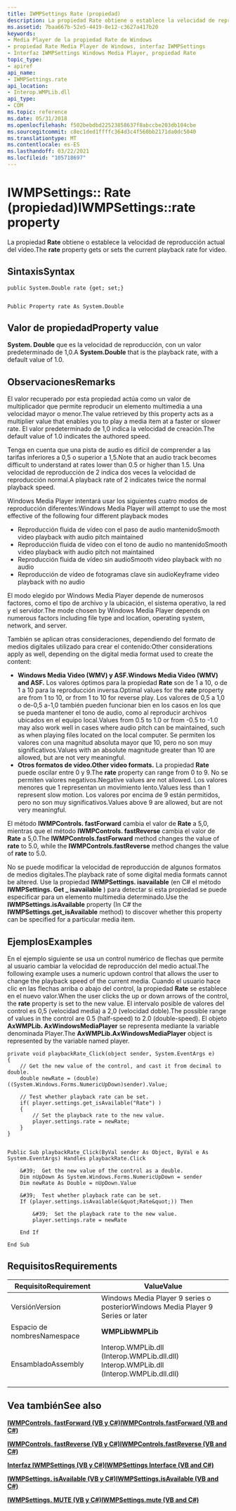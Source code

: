 ```yaml
---
title: IWMPSettings Rate (propiedad)
description: La propiedad Rate obtiene o establece la velocidad de reproducción actual del vídeo.
ms.assetid: 7baa667b-52e5-4419-8e12-c3627a417b20
keywords:
- Media Player de la propiedad Rate de Windows
- propiedad Rate Media Player de Windows, interfaz IWMPSettings
- Interfaz IWMPSettings Windows Media Player, propiedad Rate
topic_type:
- apiref
api_name:
- IWMPSettings.rate
api_location:
- Interop.WMPLib.dll
api_type:
- COM
ms.topic: reference
ms.date: 05/31/2018
ms.openlocfilehash: f502bebdbd22523858637f8abccbe203db104cbe
ms.sourcegitcommit: c8ec1ded1ffffc364d3c4f560bb2171da0dc5040
ms.translationtype: MT
ms.contentlocale: es-ES
ms.lasthandoff: 03/22/2021
ms.locfileid: "105718697"
---
```

# <a name="iwmpsettingsrate-property"></a><span data-ttu-id="90d6d-106">IWMPSettings:: Rate (propiedad)</span><span class="sxs-lookup"><span data-stu-id="90d6d-106">IWMPSettings::rate property</span></span>

<span data-ttu-id="90d6d-107">La propiedad **Rate** obtiene o establece la velocidad de reproducción actual del vídeo.</span><span class="sxs-lookup"><span data-stu-id="90d6d-107">The **rate** property gets or sets the current playback rate for video.</span></span>

## <a name="syntax"></a><span data-ttu-id="90d6d-108">Sintaxis</span><span class="sxs-lookup"><span data-stu-id="90d6d-108">Syntax</span></span>


```CSharp
public System.Double rate {get; set;}
```


```VB

Public Property rate As System.Double
```





## <a name="property-value"></a><span data-ttu-id="90d6d-109">Valor de propiedad</span><span class="sxs-lookup"><span data-stu-id="90d6d-109">Property value</span></span>

<span data-ttu-id="90d6d-110">**System. Double** que es la velocidad de reproducción, con un valor predeterminado de 1,0.</span><span class="sxs-lookup"><span data-stu-id="90d6d-110">A **System.Double** that is the playback rate, with a default value of 1.0.</span></span>

## <a name="remarks"></a><span data-ttu-id="90d6d-111">Observaciones</span><span class="sxs-lookup"><span data-stu-id="90d6d-111">Remarks</span></span>

<span data-ttu-id="90d6d-112">El valor recuperado por esta propiedad actúa como un valor de multiplicador que permite reproducir un elemento multimedia a una velocidad mayor o menor.</span><span class="sxs-lookup"><span data-stu-id="90d6d-112">The value retrieved by this property acts as a multiplier value that enables you to play a media item at a faster or slower rate.</span></span> <span data-ttu-id="90d6d-113">El valor predeterminado de 1,0 indica la velocidad de creación.</span><span class="sxs-lookup"><span data-stu-id="90d6d-113">The default value of 1.0 indicates the authored speed.</span></span>

<span data-ttu-id="90d6d-114">Tenga en cuenta que una pista de audio es difícil de comprender a las tarifas inferiores a 0,5 o superior a 1,5.</span><span class="sxs-lookup"><span data-stu-id="90d6d-114">Note that an audio track becomes difficult to understand at rates lower than 0.5 or higher than 1.5.</span></span> <span data-ttu-id="90d6d-115">Una velocidad de reproducción de 2 indica dos veces la velocidad de reproducción normal.</span><span class="sxs-lookup"><span data-stu-id="90d6d-115">A playback rate of 2 indicates twice the normal playback speed.</span></span>

<span data-ttu-id="90d6d-116">Windows Media Player intentará usar los siguientes cuatro modos de reproducción diferentes:</span><span class="sxs-lookup"><span data-stu-id="90d6d-116">Windows Media Player will attempt to use the most effective of the following four different playback modes</span></span>

-   <span data-ttu-id="90d6d-117">Reproducción fluida de vídeo con el paso de audio mantenido</span><span class="sxs-lookup"><span data-stu-id="90d6d-117">Smooth video playback with audio pitch maintained</span></span>
-   <span data-ttu-id="90d6d-118">Reproducción fluida de vídeo con el tono de audio no mantenido</span><span class="sxs-lookup"><span data-stu-id="90d6d-118">Smooth video playback with audio pitch not maintained</span></span>
-   <span data-ttu-id="90d6d-119">Reproducción fluida de vídeo sin audio</span><span class="sxs-lookup"><span data-stu-id="90d6d-119">Smooth video playback with no audio</span></span>
-   <span data-ttu-id="90d6d-120">Reproducción de vídeo de fotogramas clave sin audio</span><span class="sxs-lookup"><span data-stu-id="90d6d-120">Keyframe video playback with no audio</span></span>

<span data-ttu-id="90d6d-121">El modo elegido por Windows Media Player depende de numerosos factores, como el tipo de archivo y la ubicación, el sistema operativo, la red y el servidor.</span><span class="sxs-lookup"><span data-stu-id="90d6d-121">The mode chosen by Windows Media Player depends on numerous factors including file type and location, operating system, network, and server.</span></span>

<span data-ttu-id="90d6d-122">También se aplican otras consideraciones, dependiendo del formato de medios digitales utilizado para crear el contenido:</span><span class="sxs-lookup"><span data-stu-id="90d6d-122">Other considerations apply as well, depending on the digital media format used to create the content:</span></span>

-   <span data-ttu-id="90d6d-123">**Windows Media Video (WMV) y ASF.**</span><span class="sxs-lookup"><span data-stu-id="90d6d-123">**Windows Media Video (WMV) and ASF.**</span></span> <span data-ttu-id="90d6d-124">Los valores óptimos para la propiedad **Rate** son de 1 a 10, o de 1 a 10 para la reproducción inversa.</span><span class="sxs-lookup"><span data-stu-id="90d6d-124">Optimal values for the **rate** property are from 1 to 10, or from  1 to  10 for reverse play.</span></span> <span data-ttu-id="90d6d-125">Los valores de 0,5 a 1,0 o de-0,5 a-1,0 también pueden funcionar bien en los casos en los que se pueda mantener el tono de audio, como al reproducir archivos ubicados en el equipo local.</span><span class="sxs-lookup"><span data-stu-id="90d6d-125">Values from 0.5 to 1.0 or from -0.5 to -1.0 may also work well in cases where audio pitch can be maintained, such as when playing files located on the local computer.</span></span> <span data-ttu-id="90d6d-126">Se permiten los valores con una magnitud absoluta mayor que 10, pero no son muy significativos.</span><span class="sxs-lookup"><span data-stu-id="90d6d-126">Values with an absolute magnitude greater than 10 are allowed, but are not very meaningful.</span></span>
-   <span data-ttu-id="90d6d-127">**Otros formatos de vídeo.**</span><span class="sxs-lookup"><span data-stu-id="90d6d-127">**Other video formats.**</span></span> <span data-ttu-id="90d6d-128">La propiedad **Rate** puede oscilar entre 0 y 9.</span><span class="sxs-lookup"><span data-stu-id="90d6d-128">The **rate** property can range from 0 to 9.</span></span> <span data-ttu-id="90d6d-129">No se permiten valores negativos.</span><span class="sxs-lookup"><span data-stu-id="90d6d-129">Negative values are not allowed.</span></span> <span data-ttu-id="90d6d-130">Los valores menores que 1 representan un movimiento lento.</span><span class="sxs-lookup"><span data-stu-id="90d6d-130">Values less than 1 represent slow motion.</span></span> <span data-ttu-id="90d6d-131">Los valores por encima de 9 están permitidos, pero no son muy significativos.</span><span class="sxs-lookup"><span data-stu-id="90d6d-131">Values above 9 are allowed, but are not very meaningful.</span></span>

<span data-ttu-id="90d6d-132">El método **IWMPControls. fastForward** cambia el valor de **Rate** a 5,0, mientras que el método **IWMPControls. fastReverse** cambia el valor de **Rate** a 5,0.</span><span class="sxs-lookup"><span data-stu-id="90d6d-132">The **IWMPControls.fastForward** method changes the value of **rate** to 5.0, while the **IWMPControls.fastReverse** method changes the value of **rate** to  5.0.</span></span>

<span data-ttu-id="90d6d-133">No se puede modificar la velocidad de reproducción de algunos formatos de medios digitales.</span><span class="sxs-lookup"><span data-stu-id="90d6d-133">The playback rate of some digital media formats cannot be altered.</span></span> <span data-ttu-id="90d6d-134">Use la propiedad **IWMPSettings. isavailable** (en C# el método **IWMPSettings. Get \_ isavailable** ) para detectar si esta propiedad se puede especificar para un elemento multimedia determinado.</span><span class="sxs-lookup"><span data-stu-id="90d6d-134">Use the **IWMPSettings.isAvailable** property (In C# the **IWMPSettings.get\_isAvailable** method) to discover whether this property can be specified for a particular media item.</span></span>

## <a name="examples"></a><span data-ttu-id="90d6d-135">Ejemplos</span><span class="sxs-lookup"><span data-stu-id="90d6d-135">Examples</span></span>

<span data-ttu-id="90d6d-136">En el ejemplo siguiente se usa un control numérico de flechas que permite al usuario cambiar la velocidad de reproducción del medio actual.</span><span class="sxs-lookup"><span data-stu-id="90d6d-136">The following example uses a numeric updown control that allows the user to change the playback speed of the current media.</span></span> <span data-ttu-id="90d6d-137">Cuando el usuario hace clic en las flechas arriba o abajo del control, la propiedad **Rate** se establece en el nuevo valor.</span><span class="sxs-lookup"><span data-stu-id="90d6d-137">When the user clicks the up or down arrows of the control, the **rate** property is set to the new value.</span></span> <span data-ttu-id="90d6d-138">El intervalo posible de valores del control es 0,5 (velocidad media) a 2,0 (velocidad doble).</span><span class="sxs-lookup"><span data-stu-id="90d6d-138">The possible range of values in the control are 0.5 (half-speed) to 2.0 (double-speed).</span></span> <span data-ttu-id="90d6d-139">El objeto **AxWMPLib. AxWindowsMediaPlayer** se representa mediante la variable denominada Player.</span><span class="sxs-lookup"><span data-stu-id="90d6d-139">The **AxWMPLib.AxWindowsMediaPlayer** object is represented by the variable named player.</span></span>


```CSharp
private void playbackRate_Click(object sender, System.EventArgs e)
{
    // Get the new value of the control, and cast it from decimal to double.
    double newRate = (double)((System.Windows.Forms.NumericUpDown)sender).Value;

    // Test whether playback rate can be set. 
    if( player.settings.get_isAvailable("Rate") )
    {
        // Set the playback rate to the new value.
        player.settings.rate = newRate;
    }
}
```


```VB

Public Sub playbackRate_Click(ByVal sender As Object, ByVal e As System.EventArgs) Handles playbackRate.Click

    &#39;  Get the new value of the control as a double.
    Dim nUpDown As System.Windows.Forms.NumericUpDown = sender
    Dim newRate As Double = nUpDown.Value

    &#39;  Test whether playback rate can be set. 
    If (player.settings.isAvailable(&quot;Rate&quot;)) Then

        &#39;  Set the playback rate to the new value.
        player.settings.rate = newRate

    End If

End Sub
```





## <a name="requirements"></a><span data-ttu-id="90d6d-140">Requisitos</span><span class="sxs-lookup"><span data-stu-id="90d6d-140">Requirements</span></span>



| <span data-ttu-id="90d6d-141">Requisito</span><span class="sxs-lookup"><span data-stu-id="90d6d-141">Requirement</span></span> | <span data-ttu-id="90d6d-142">Value</span><span class="sxs-lookup"><span data-stu-id="90d6d-142">Value</span></span> |
|----------------------|------------------------------------------------------------------------------------------------------------------------|
| <span data-ttu-id="90d6d-143">Versión</span><span class="sxs-lookup"><span data-stu-id="90d6d-143">Version</span></span><br/>   | <span data-ttu-id="90d6d-144">Windows Media Player 9 series o posterior</span><span class="sxs-lookup"><span data-stu-id="90d6d-144">Windows Media Player 9 Series or later</span></span><br/>                                                                      |
| <span data-ttu-id="90d6d-145">Espacio de nombres</span><span class="sxs-lookup"><span data-stu-id="90d6d-145">Namespace</span></span><br/> | <span data-ttu-id="90d6d-146">**WMPLib**</span><span class="sxs-lookup"><span data-stu-id="90d6d-146">**WMPLib**</span></span><br/>                                                                                                  |
| <span data-ttu-id="90d6d-147">Ensamblado</span><span class="sxs-lookup"><span data-stu-id="90d6d-147">Assembly</span></span><br/>  | <dl> <span data-ttu-id="90d6d-148"><dt>Interop.WMPLib.dll (Interop.WMPLib.dll.dll)</dt></span><span class="sxs-lookup"><span data-stu-id="90d6d-148"><dt>Interop.WMPLib.dll (Interop.WMPLib.dll.dll)</dt></span></span> </dl> |



## <a name="see-also"></a><span data-ttu-id="90d6d-149">Vea también</span><span class="sxs-lookup"><span data-stu-id="90d6d-149">See also</span></span>

<dl> <dt>

[<span data-ttu-id="90d6d-150">**IWMPControls. fastForward (VB y C#)**</span><span class="sxs-lookup"><span data-stu-id="90d6d-150">**IWMPControls.fastForward (VB and C#)**</span></span>](wmplibiwmpcontrols-iwmpcontrols-fastforward--vb-and-c.md)
</dt> <dt>

[<span data-ttu-id="90d6d-151">**IWMPControls. fastReverse (VB y C#)**</span><span class="sxs-lookup"><span data-stu-id="90d6d-151">**IWMPControls.fastReverse (VB and C#)**</span></span>](wmplibiwmpcontrols-iwmpcontrols-fastreverse--vb-and-c.md)
</dt> <dt>

[<span data-ttu-id="90d6d-152">**Interfaz IWMPSettings (VB y C#)**</span><span class="sxs-lookup"><span data-stu-id="90d6d-152">**IWMPSettings Interface (VB and C#)**</span></span>](iwmpsettings--vb-and-c.md)
</dt> <dt>

[<span data-ttu-id="90d6d-153">**IWMPSettings. isAvailable (VB y C#)**</span><span class="sxs-lookup"><span data-stu-id="90d6d-153">**IWMPSettings.isAvailable (VB and C#)**</span></span>](iwmpsettings-isavailable--vb-and-c.md)
</dt> <dt>

[<span data-ttu-id="90d6d-154">**IWMPSettings. MUTE (VB y C#)**</span><span class="sxs-lookup"><span data-stu-id="90d6d-154">**IWMPSettings.mute (VB and C#)**</span></span>](wmplibiwmpsettings-iwmpsettings-mute--vb-and-c.md)
</dt> </dl>

 

 





